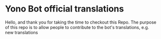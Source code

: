 # Yono Bot official translations
Hello, and thank you for taking the time to checkout this Repo. The purpose of this repo is to allow people to contribute to the bot's translations, e.g. new translations